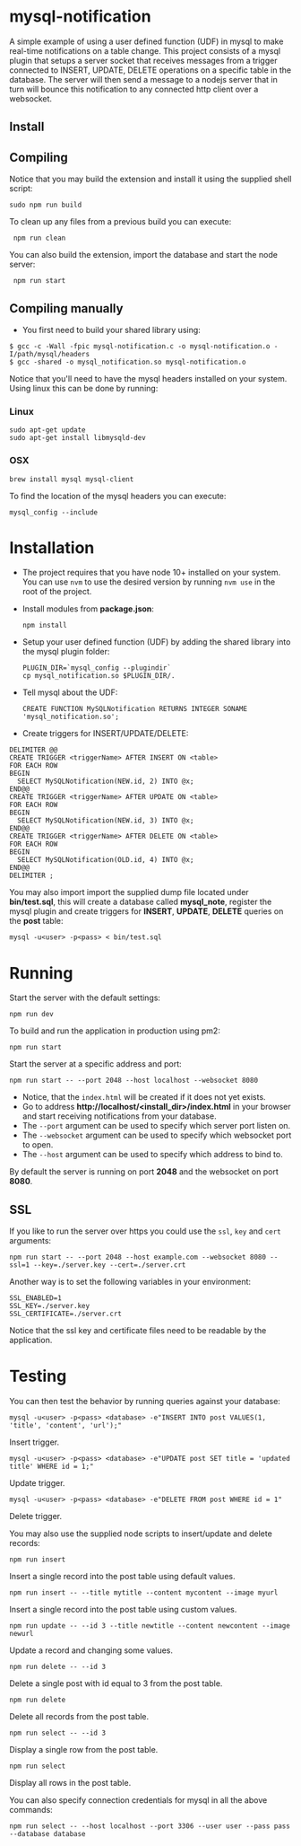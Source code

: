 # mysql-notification

A simple example of using a user defined function (UDF) in mysql to make real-time notifications on a table change. This project consists of a mysql plugin that setups a server socket that receives messages from a trigger connected to INSERT, UPDATE, DELETE operations on a specific table in the database. The server will then send a message to a nodejs server that in turn will bounce this notification to any connected http client over a websocket.

## Install

## Compiling

Notice that you may build the extension and install it using the supplied shell script:

    sudo npm run build

To clean up any files from a previous build you can execute:

     npm run clean

You can also build the extension, import the database and start the node server:

     npm run start

## Compiling manually

- You first need to build your shared library using:

```
$ gcc -c -Wall -fpic mysql-notification.c -o mysql-notification.o -I/path/mysql/headers
$ gcc -shared -o mysql_notification.so mysql-notification.o
```

Notice that you'll need to have the mysql headers installed on your system.
Using linux this can be done by running:

### Linux

```
sudo apt-get update
sudo apt-get install libmysqld-dev
```

### OSX

```
brew install mysql mysql-client
```

To find the location of the mysql headers you can execute:

    mysql_config --include

# Installation

- The project requires that you have node 10+ installed on your system. You can use `nvm` to use the desired version by running `nvm use` in the root of the project.

- Install modules from **package.json**:

      npm install

- Setup your user defined function (UDF) by adding the shared library into the mysql plugin folder:

      PLUGIN_DIR=`mysql_config --plugindir`
      cp mysql_notification.so $PLUGIN_DIR/.

- Tell mysql about the UDF:

      CREATE FUNCTION MySQLNotification RETURNS INTEGER SONAME 'mysql_notification.so';

- Create triggers for INSERT/UPDATE/DELETE:

```
DELIMITER @@
CREATE TRIGGER <triggerName> AFTER INSERT ON <table>
FOR EACH ROW
BEGIN
  SELECT MySQLNotification(NEW.id, 2) INTO @x;
END@@
CREATE TRIGGER <triggerName> AFTER UPDATE ON <table>
FOR EACH ROW
BEGIN
  SELECT MySQLNotification(NEW.id, 3) INTO @x;
END@@
CREATE TRIGGER <triggerName> AFTER DELETE ON <table>
FOR EACH ROW
BEGIN
  SELECT MySQLNotification(OLD.id, 4) INTO @x;
END@@
DELIMITER ;
```

You may also import import the supplied dump file located under **bin/test.sql**, this
will create a database called **mysql_note**, register the mysql plugin and create triggers for
**INSERT**, **UPDATE**, **DELETE** queries on the **post** table:

    mysql -u<user> -p<pass> < bin/test.sql

# Running

Start the server with the default settings:

    npm run dev

To build and run the application in production using pm2:

    npm run start

Start the server at a specific address and port:

    npm run start -- --port 2048 --host localhost --websocket 8080

- Notice, that the `index.html` will be created if it does not yet exists.
- Go to address **http://localhost/<install_dir>/index.html** in your browser and start receiving notifications from your database.
- The `--port` argument can be used to specify which server port listen on.
- The `--websocket` argument can be used to specify which websocket port to open.
- The `--host` argument can be used to specify which address to bind to.

By default the server is running on port **2048** and the websocket on port **8080**.

## SSL

If you like to run the server over https you could use the `ssl`, `key` and `cert` arguments:

    npm run start -- --port 2048 --host example.com --websocket 8080 --ssl=1 --key=./server.key --cert=./server.crt

Another way is to set the following variables in your environment:

    SSL_ENABLED=1
    SSL_KEY=./server.key
    SSL_CERTIFICATE=./server.crt

Notice that the ssl key and certificate files need to be readable by the application.

# Testing

You can then test the behavior by running queries against your database:

    mysql -u<user> -p<pass> <database> -e"INSERT INTO post VALUES(1, 'title', 'content', 'url');"

Insert trigger.

    mysql -u<user> -p<pass> <database> -e"UPDATE post SET title = 'updated title' WHERE id = 1;"

Update trigger.

    mysql -u<user> -p<pass> <database> -e"DELETE FROM post WHERE id = 1"

Delete trigger.

You may also use the supplied node scripts to insert/update and delete records:

    npm run insert

Insert a single record into the post table using default values.

    npm run insert -- --title mytitle --content mycontent --image myurl

Insert a single record into the post table using custom values.

    npm run update -- --id 3 --title newtitle --content newcontent --image newurl

Update a record and changing some values.

    npm run delete -- --id 3

Delete a single post with id equal to 3 from the post table.

    npm run delete

Delete all records from the post table.

    npm run select -- --id 3

Display a single row from the post table.

    npm run select

Display all rows in the post table.

You can also specify connection credentials for mysql in all the above commands:

    npm run select -- --host localhost --port 3306 --user user --pass pass --database database
